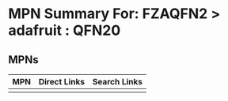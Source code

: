 



# MPN Summary For: FZAQFN2 > adafruit : QFN20

## MPNs
  

|MPN|Direct Links|Search Links|
| :--- | :--- | :--- |
||||
